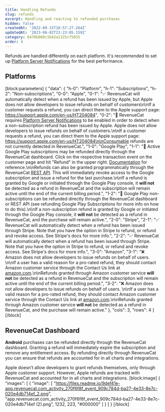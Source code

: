 ```yaml
---
title: Handling Refunds
slug: refunds
excerpt: Handling and reacting to refunded purchases
hidden: false
createdAt: '2022-09-15T18:57:27.264Z'
updatedAt: '2023-06-02T23:23:05.159Z'
category: 6478b860c1b42a1325cf5835
order: 4
---
```

Refunds are handled differently on each platform. It's recommended to set up [Platform Server Notifications](doc:server-notifications) for the best performance. 

## Platforms
[block:parameters]
{
  "data": {
    "h-0": "Platform",
    "h-1": "Subscriptions",
    "h-2": "Non-subscriptions",
    "0-0": "Apple",
    "0-1": "✅ RevenueCat will automatically detect when a refund has been issued by Apple, but Apple does not allow developers to issue refunds on behalf of customers\n\nIf a customer requests a refund, you can direct them to the Apple support page: https://support.apple.com/en-us/HT204084",
    "0-2": "🚧  RevenueCat requires [Platform Server Notifications](doc:server-notifications) to be enabled in order to detect when a non-subscription refund has been issued by Apple. Apple does not allow developers to issue refunds on behalf of customers.\n\nIf a customer requests a refund, you can direct them to the Apple support page: https://support.apple.com/en-us/HT204084\n\nConsumable refunds are not currently detected in RevenueCat.",
    "1-0": "Google Play",
    "1-1": "🚧 Active Google Play subscriptions may be refunded directly through the RevenueCat dashboard. Click on the respective transaction event on the customer page and hit \"Refund\" in the upper right. [Documentation](https://docs.revenuecat.com/docs/customer-history#refunding-purchases) for reference.\n\nRefunds can also be granted programmatically through the RevenueCat [REST API](https://docs.revenuecat.com/reference#revoke-a-google-subscription). This will immediately revoke access to the Google subscription and issue a refund for the last purchase.\n\nIf a refund is granted by Google or initiated through the Google Play console, it **will not** be detected as a refund in RevenueCat and the subscription will remain active until the end of the current billing period.",
    "1-2": "🚧  Google Play non-subscriptions can be refunded directly through the RevenueCat dashboard or REST API (see refunding Google Play Subscriptions for more info on how to do this).\n\nIf a non-subscription refund is granted by Google or initiated through the Google Play console, it **will not** be detected as a refund in RevenueCat, and the purchase will remain active.",
    "2-0": "Stripe",
    "2-1": "✅ RevenueCat will automatically detect when a refund has been issued through Stripe. Note that you have the option in Stripe to refund, or refund and revoke access. See Stripe's docs for more info.",
    "2-2": "✅ RevenueCat will automatically detect when a refund has been issued through Stripe. Note that you have the option in Stripe to refund, or refund and revoke access. See Stripe's docs for more info.",
    "3-0": "Amazon",
    "3-1": "❌ Amazon does not allow developers to issue refunds on behalf of users. \n\nIf a user has a valid reason for a pro-rated refund, they should contact Amazon customer service through the Contact Us link at [amazon.com](https://amazon.com).\n\nRefunds granted through Amazon customer service **will not** be detected as a refund in RevenueCat and the subscription will remain active until the end of the current billing period.",
    "3-2": "❌ Amazon does not allow developers to issue refunds on behalf of users. \n\nIf a user has a valid reason for a pro-rated refund, they should contact Amazon customer service through the Contact Us link at [amazon.com](https://amazon.com).\n\nRefunds granted through Amazon customer service **will not** be detected as a refund in RevenueCat, and the purchase will remain active."
  },
  "cols": 3,
  "rows": 4
}
[/block]
## RevenueCat Dashboard

**Android** purchases can be refunded directly through the RevenueCat dashboard. Granting a refund will immediately expire the subscription and remove any entitlement access. By refunding directly through RevenueCat you can ensure that refunds are accounted for in all charts and integrations.

Apple doesn’t allow developers to grant refunds themselves, only through Apple customer support. However, Apple refunds are tracked with RevenueCat and accounted for in all charts and integrations.
[block:image]
{
  "images": [
    {
      "image": [
        "https://files.readme.io/9def41e-app.revenuecat.com_activity_270f6f8f_event_909c784d-ba27-4e33-8e7c-020e4db714ef_2.png",
        "app.revenuecat.com_activity_270f6f8f_event_909c784d-ba27-4e33-8e7c-020e4db714ef (2).png",
        1232,
        223,
        "#000000"
      ]
    }
  ]
}
[/block]